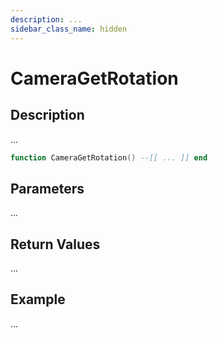 ```yaml
---
description: ...
sidebar_class_name: hidden
---
```


# CameraGetRotation

## Description

...

```lua
function CameraGetRotation() --[[ ... ]] end
```

## Parameters

...

## Return Values

...

## Example

...

